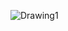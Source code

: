 ![Drawing1](https://github.com/matrasj/MStream/assets/95829811/03b8f066-532b-4901-9874-1a29819e91ac)
